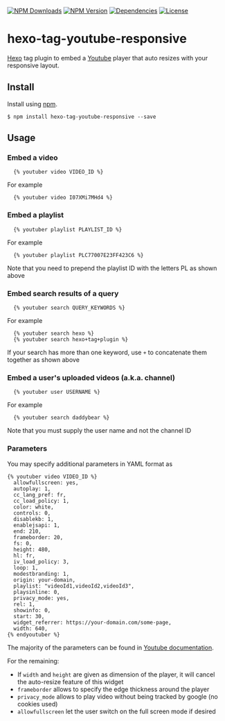 [![NPM Downloads](https://img.shields.io/npm/dt/hexo-tag-youtube-responsive.svg?style=for-the-badge)](https://www.npmjs.com/package/hexo-tag-youtube-responsive)
[![NPM Version](https://img.shields.io/npm/v/hexo-tag-youtube-responsive.svg?style=for-the-badge)](https://www.npmjs.com/package/hexo-tag-youtube-responsive)
[![Dependencies](https://img.shields.io/david/quocvu/hexo-tag-youtube-responsive.svg?style=for-the-badge)](https://david-dm.org/quocvu/hexo-tag-youtube-responsive)
[![License](https://img.shields.io/github/license/quocvu/hexo-tag-youtube-responsive.svg?style=for-the-badge)](https://github.com/quocvu/hexo-tag-youtube-responsive/blob/master/LICENSE)

# hexo-tag-youtube-responsive

[Hexo] tag plugin to embed a [Youtube] player that auto resizes with your responsive layout.

## Install

Install using [npm][npm-url].

    $ npm install hexo-tag-youtube-responsive --save

## Usage

### Embed a video

```
  {% youtuber video VIDEO_ID %}
```

For example

```
  {% youtuber video I07XMi7MHd4 %}
```

### Embed a playlist

```
  {% youtuber playlist PLAYLIST_ID %}
```

For example

```
  {% youtuber playlist PLC77007E23FF423C6 %}
```

Note that you need to prepend the playlist ID with the letters PL as shown above

### Embed search results of a query

```
  {% youtuber search QUERY_KEYWORDS %}
```

For example

```
  {% youtuber search hexo %}
  {% youtuber search hexo+tag+plugin %}
```

If your search has more than one keyword, use `+` to concatenate them together as shown above

### Embed a user's uploaded videos (a.k.a. channel)

```
  {% youtuber user USERNAME %}
```

For example

```
  {% youtuber search daddybear %}
```

Note that you must supply the user name and not the channel ID

### Parameters

You may specify additional parameters in YAML format as

```
{% youtuber video VIDEO_ID %}
  allowfullscreen: yes,
  autoplay: 1,
  cc_lang_pref: fr,
  cc_load_policy: 1,
  color: white,
  controls: 0,
  disablekb: 1,
  enablejsapi: 1,
  end: 210,
  frameborder: 20,
  fs: 0,
  height: 480,
  hl: fr,
  iv_load_policy: 3,
  loop: 1,
  modestbranding: 1,
  origin: your-domain,
  playlist: "videoId1,videoId2,videoId3",
  playsinline: 0,
  privacy_mode: yes,
  rel: 1,
  showinfo: 0,
  start: 30,
  widget_referrer: https://your-domain.com/some-page,
  width: 640,
{% endyoutuber %}
```

The majority of the parameters can be found in [Youtube documentation].

For the remaining:

* If `width` and `height` are given as dimension of the player, it will cancel the auto-resize feature of this widget
* `frameborder` allows to specify the edge thickness around the player
* `privacy_mode` allows to play video without being tracked by google (no cookies used)
* `allowfullscreen` let the user switch on the full screen mode if desired


[npm-url]: https://npmjs.org/package/hexo-tag-youtube-responsive
[Hexo]: https://hexo.io/
[Youtube]: https://youtube.com/
[Youtube documentation]: https://developers.google.com/youtube/player_parameters
